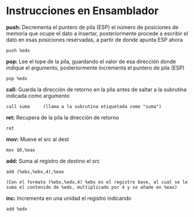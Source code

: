 # Instrucciones en Ensamblador


__push:__ Decrementa el puntero de pila (ESP) el número de posiciones de memoria que ocupe el dato a insertar, posteriormente procede a escribir el dato en esas posiciones reservadas, a partir de donde apunta ESP ahora

    push %edx

__pop:__ Lee el tope de la pila, guardando el valor de esa dirección donde indique el argumento, posteriormente incrementa el puntero de pila (ESP)

    pop %edx

__call:__ Guarda la dirección de retorno en la pila antes de saltar a la subrutina indicada como argumento

    call suma     (llama a la subrutina etiquetada como "suma")

__ret:__ Recupera de la pila la dirección de retorno

    ret

__mov:__ Mueve el src al dest

    mov $0,%eax

__add:__ Suma al registro de destino el src

    add (%ebx,%ebx,4),%eax

    (Con el formato (%ebx,%edx,4) %ebx es el registro base, al cual se le suma el contenido de %edx, multiplicado por 4 y se añade en %eax)

__inc:__ Incrementa en una unidad el registro indicando

    add %edx
